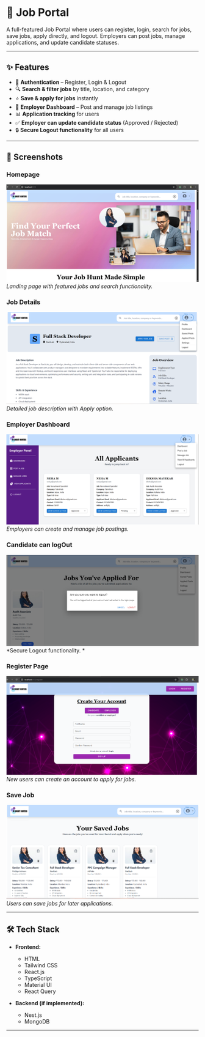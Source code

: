 # 💼 Job Portal

A full-featured Job Portal where users can register, login, search for jobs, save jobs, apply directly, and logout. Employers can post jobs, manage applications, and update candidate statuses.  

---

## ✨ Features
- 🔑 **Authentication** – Register, Login & Logout
- 🔍 **Search & filter jobs** by title, location, and category
- ⭐ **Save & apply for jobs** instantly
- 🏢 **Employer Dashboard** – Post and manage job listings
- 📊 **Application tracking** for users
- ✅ **Employer can update candidate status** (Approved / Rejected)
- 🔒 **Secure Logout functionality** for all users

---

## 📸 Screenshots

### Homepage
![Homepage Screenshot](./frontend/public/Home.png)  
*Landing page with featured jobs and search functionality.*

### Job Details
![Job Details Screenshot](./frontend/public/job%20details%20page.png)  
*Detailed job description with Apply option.*

### Employer Dashboard
![Employer Dashboard Screenshot](./frontend/public/emp%20dashboard.png)  
*Employers can create and manage job postings.*

### Candidate can logOut
![ Candidate logOut Screenshot](./frontend/public/logout.png)  
*Secure Logout functionality. *


### Register Page
![Register Screenshot](./frontend/public/register.png)  
*New users can create an account to apply for jobs.*

### Save Job
![Save Job Screenshot](./frontend/public/saves%20post.png)  
*Users can save jobs for later applications.*



---

## 🛠️ Tech Stack
- **Frontend:**  
  - HTML  
  - Tailwind CSS  
  - React.js  
  - TypeScript  
  - Material UI  
  - React Query  

- **Backend (if implemented):**  
  -  Nest.js  
  - MongoDB  

---


